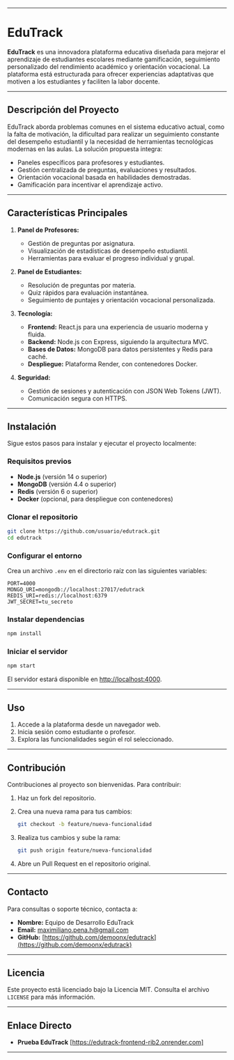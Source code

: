 
---

# EduTrack

**EduTrack** es una innovadora plataforma educativa diseñada para mejorar el aprendizaje de estudiantes escolares mediante gamificación, seguimiento personalizado del rendimiento académico y orientación vocacional. La plataforma está estructurada para ofrecer experiencias adaptativas que motiven a los estudiantes y faciliten la labor docente.

---

## Descripción del Proyecto

EduTrack aborda problemas comunes en el sistema educativo actual, como la falta de motivación, la dificultad para realizar un seguimiento constante del desempeño estudiantil y la necesidad de herramientas tecnológicas modernas en las aulas. La solución propuesta integra:

* Paneles específicos para profesores y estudiantes.
* Gestión centralizada de preguntas, evaluaciones y resultados.
* Orientación vocacional basada en habilidades demostradas.
* Gamificación para incentivar el aprendizaje activo.

---

## Características Principales

1. **Panel de Profesores:**

   * Gestión de preguntas por asignatura.
   * Visualización de estadísticas de desempeño estudiantil.
   * Herramientas para evaluar el progreso individual y grupal.

2. **Panel de Estudiantes:**

   * Resolución de preguntas por materia.
   * Quiz rápidos para evaluación instantánea.
   * Seguimiento de puntajes y orientación vocacional personalizada.

3. **Tecnología:**

   * **Frontend:** React.js para una experiencia de usuario moderna y fluida.
   * **Backend:** Node.js con Express, siguiendo la arquitectura MVC.
   * **Bases de Datos:** MongoDB para datos persistentes y Redis para caché.
   * **Despliegue:** Plataforma Render, con contenedores Docker.

4. **Seguridad:**

   * Gestión de sesiones y autenticación con JSON Web Tokens (JWT).
   * Comunicación segura con HTTPS.

---

## Instalación

Sigue estos pasos para instalar y ejecutar el proyecto localmente:

### Requisitos previos

* **Node.js** (versión 14 o superior)
* **MongoDB** (versión 4.4 o superior)
* **Redis** (versión 6 o superior)
* **Docker** (opcional, para despliegue con contenedores)

### Clonar el repositorio

```bash
git clone https://github.com/usuario/edutrack.git
cd edutrack
```

### Configurar el entorno

Crea un archivo `.env` en el directorio raíz con las siguientes variables:

```env
PORT=4000
MONGO_URI=mongodb://localhost:27017/edutrack
REDIS_URI=redis://localhost:6379
JWT_SECRET=tu_secreto
```

### Instalar dependencias

```bash
npm install
```

### Iniciar el servidor

```bash
npm start
```

El servidor estará disponible en [http://localhost:4000](http://localhost:4000).

---

## Uso

1. Accede a la plataforma desde un navegador web.
2. Inicia sesión como estudiante o profesor.
3. Explora las funcionalidades según el rol seleccionado.

---

## Contribución

Contribuciones al proyecto son bienvenidas. Para contribuir:

1. Haz un fork del repositorio.
2. Crea una nueva rama para tus cambios:

   ```bash
   git checkout -b feature/nueva-funcionalidad
   ```
3. Realiza tus cambios y sube la rama:

   ```bash
   git push origin feature/nueva-funcionalidad
   ```
4. Abre un Pull Request en el repositorio original.

---

## Contacto

Para consultas o soporte técnico, contacta a:

* **Nombre:** Equipo de Desarrollo EduTrack
* **Email:** [maximiliano.pena.h@gmail.com](mailto:maximiliano.pena.h@gmail.com)
* **GitHub:** [https://github.com/demoonx/edutrack](https://github.com/demoonx/edutrack)

---

## Licencia

Este proyecto está licenciado bajo la Licencia MIT. Consulta el archivo `LICENSE` para más información.

---

## Enlace Directo 

* **Prueba EduTrack** [https://edutrack-frontend-rib2.onrender.com]

---
